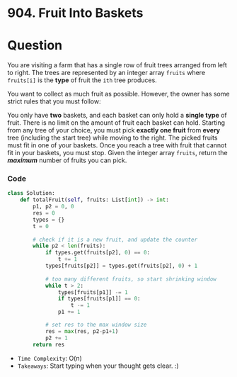 # 904. Fruit Into Baskets

# Question
You are visiting a farm that has a single row of fruit trees arranged from left to right. The trees are represented by an integer array `fruits` where `fruits[i]` is the **type** of fruit the `ith` tree produces.

You want to collect as much fruit as possible. However, the owner has some strict rules that you must follow:

You only have **two** baskets, and each basket can only hold a **single type** of fruit. There is no limit on the amount of fruit each basket can hold.
Starting from any tree of your choice, you must pick **exactly one fruit** from **every** tree (including the start tree) while moving to the right. The picked fruits must fit in one of your baskets.
Once you reach a tree with fruit that cannot fit in your baskets, you must stop.
Given the integer array `fruits`, return the _**maximum**_ number of fruits you can pick.


### Code
```python
class Solution:
    def totalFruit(self, fruits: List[int]) -> int:
        p1, p2 = 0, 0
        res = 0
        types = {}
        t = 0
        
        # check if it is a new fruit, and update the counter
        while p2 < len(fruits):
            if types.get(fruits[p2], 0) == 0:
                t += 1
            types[fruits[p2]] = types.get(fruits[p2], 0) + 1
            
            # too many different fruits, so start shrinking window
            while t > 2:
                types[fruits[p1]] -= 1
                if types[fruits[p1]] == 0:
                    t -= 1
                p1 += 1

            # set res to the max window size
            res = max(res, p2-p1+1)
            p2 += 1
        return res

```
* `Time Complexity`: O(n)
* `Takeaways`:  Start typing when your thought gets clear. :)
